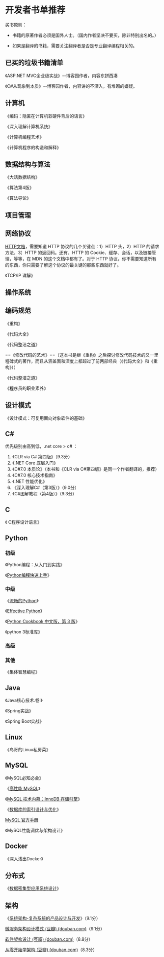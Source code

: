 # 开发者书单推荐

买书原则：

- 书籍的原著作者必须是国外人士。（国内作者坚决不要买，除非特别出名的。）

- 如果是翻译的书籍，需要关注翻译者是否是专业翻译编程相关的。

  





## 已买的垃圾书籍清单

《ASP.NET MVC企业级实战》--博客园作者，内容东拼西凑

《C#从现象到本质》--博客园作者，内容讲的不深入，有堆砌的嫌疑。





## 计算机

《编码：隐匿在计算机软硬件背后的语言》

《深入理解计算机系统》

《计算机编程艺术》

《计算机程序的构造和解释》



## 数据结构与算法

《大话数据结构》

《算法第4版》

《算法导论》



## 项目管理



## 网络协议

[HTTP文档](https://developer.mozilla.org/zh-CN/docs/Web/HTTP)，需要知道 HTTP 协议的几个关键点：1）HTTP 头，2）HTTP 的请求方法，3）HTTP 的返回码。还有，HTTP 的 Cookie、缓存、会话，以及链接管理，等等，在 MDN 的这个文档中都有了。对于 HTTP 协议，你不需要知道所有的东西，你只需要了解这个协议的最关键的那些东西就好了。

《TCP/IP 详解》





## 操作系统





## 编码规范

《重构》

《代码大全》

《代码整洁之道》

==《修改代码的艺术》==（这本书是继《重构》之后探讨修改代码技术的又一里程碑式的著作，而且从涵盖面和深度上都超过了前两部经典（《代码大全》和《重构》））

《代码整洁之道》

《程序员的职业素养》



## 设计模式

《设计模式：可复用面向对象软件的基础》





## C#

优先级别由高到低，.net core > c# ：

1. 《CLR via C# 第四版》（9.3分）
2. 《.NET Core 底层入门》
3. 《C#7.0 本质论》（本书和《CLR via C#第四版》是同一个作者翻译的，推荐）
4. 《C#7.0 核心技术指南》
5. 《.NET 性能优化》
6. 《深入理解C#（第3版）》（9.0分）
7. 《C#图解教程（第4版）》（9.3分）











## C

《 C程序设计语言》





## Python

### 初级

《Python编程：从入门到实践》

《[Python编程快速上手](https://book.douban.com/subject/26836700/)》



### 中级

《[流畅的Python](https://book.douban.com/subject/27028517/)》

《[Effective Python](https://book.douban.com/subject/26709315/)》

《[Python Cookbook 中文版，第 3 版](https://book.douban.com/subject/26381341/)》

《python 3标准库》



### 高级

### 其他

《集体智慧编程》

## Java

《Java核心技术.卷I》

《Spring实战》

《Spring Boot实战》





## Linux

《鸟哥的Linux私房菜》





## MySQL

《MySQL必知必会》

《[高性能 MySQL](https://book.douban.com/subject/23008813/)》

《[MySQL 技术内幕：InnoDB 存储引擎](https://book.douban.com/subject/24708143/)》

《[数据库的索引设计与优化](https://book.douban.com/subject/26419771/)》

[MySQL 官方手册](https://dev.mysql.com/doc/)

《MySQL性能调优与架构设计》



## Docker 

《深入浅出Docker》



## 分布式

《[数据密集型应用系统设计](https://book.douban.com/subject/30329536/)》



## 架构

《[系统架构-复杂系统的产品设计与开发](https://book.douban.com/subject/26938710/)》（9.1分）

[微服务架构设计模式 (豆瓣) (douban.com)](https://book.douban.com/subject/33425123/)（9.1分）

[软件架构设计 (豆瓣) (douban.com)](https://book.douban.com/subject/30443578/)（8.8分）

[从零开始学架构 (豆瓣) (douban.com)](https://book.douban.com/subject/30335935/)（8.3分）

